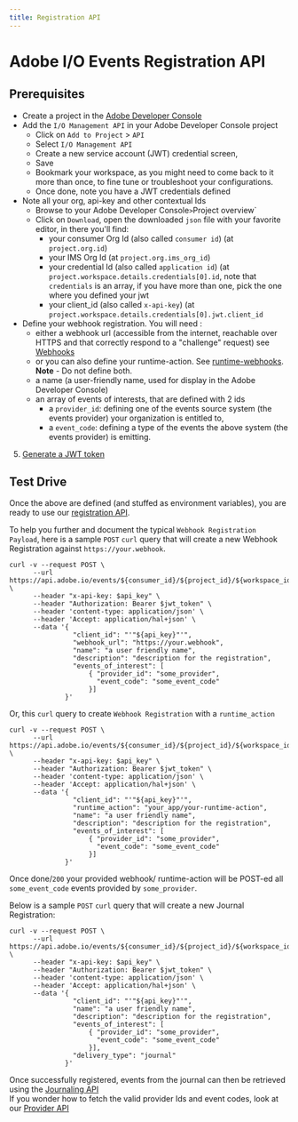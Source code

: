 ```yaml
---
title: Registration API
---
```


# Adobe I/O Events Registration API

## Prerequisites

* Create a project in the [Adobe Developer Console](/developer-console/docs/guides/projects/projects-empty/)
* Add the `I/O Management API` in your Adobe Developer Console project 
  * Click on `Add to Project` > `API`
  * Select `I/O Management API`
  * Create a new service account (JWT) credential screen, 
  * Save
  * Bookmark your workspace, as you might need to come back to it more than once, to fine tune or troubleshoot your configurations.
  * Once done, note you have a JWT credentials defined
* Note all your org, api-key and other contextual Ids
  * Browse to your Adobe Developer Console` > `Project overview`
  * Click on `Download`, open the downloaded `json` file with your favorite editor, in there you'll find:
    * your consumer Org Id (also called `consumer id`) (at `project.org.id`)
    * your IMS Org Id (at `project.org.ims_org_id`)
    * your credential Id (also called `application id`) (at `project.workspace.details.credentials[0].id`, note that `credentials` is an array, 
       if you have more than one, pick the one where you defined your jwt
    * your client_id (also called `x-api-key`) (at `project.workspace.details.credentials[0].jwt.client_id`                
* Define your webhook registration. You will need :
  * either a webhook url (accessible from the internet, reachable over HTTPS and that correctly respond to a "challenge" request) see [Webhooks](/guides/)
  * or you can also define your runtime-action. See [runtime-webhooks](/guides/runtime-webhooks/). **Note** - Do not define both.
  * a name (a user-friendly name, used for display in the Adobe Developer Console)
  * an array of events of interests, that are defined with 2 ids
    * a `provider_id`: defining one of the events source system (the events provider) your organization is entitled to,
    * a `event_code`: defining a type of the events the above system (the events provider) is emitting.
5. [Generate a JWT token](/developer-console/docs/guides/credentials/)

## Test Drive

Once the above are defined (and stuffed as environment variables),
you are ready to use our [registration API](/api/#operation/createRegistrationCli).

To help you further and document the typical `Webhook Registration Payload`, 
here is a sample `POST` `curl` query that will create a new Webhook Registration against `https://your.webhook`.

    curl -v --request POST \
          --url https://api.adobe.io/events/${consumer_id}/${project_id}/${workspace_id}/registrations \
          --header "x-api-key: $api_key" \
          --header "Authorization: Bearer $jwt_token" \
          --header 'content-type: application/json' \
          --header 'Accept: application/hal+json' \
          --data '{
                    "client_id": "'"${api_key}"'",
                    "webhook_url": "https://your.webhook",
                    "name": "a user friendly name",
                    "description": "description for the registration",
                    "events_of_interest": [
                        { "provider_id": "some_provider",
                          "event_code": "some_event_code"
                        }]
                  }'

Or, this `curl` query to create `Webhook Registration` with a `runtime_action`

    curl -v --request POST \
          --url https://api.adobe.io/events/${consumer_id}/${project_id}/${workspace_id}/registrations \
          --header "x-api-key: $api_key" \
          --header "Authorization: Bearer $jwt_token" \
          --header 'content-type: application/json' \
          --header 'Accept: application/hal+json' \
          --data '{
                    "client_id": "'"${api_key}"'",
                    "runtime_action": "your_app/your-runtime-action",
                    "name": "a user friendly name",
                    "description": "description for the registration",
                    "events_of_interest": [
                        { "provider_id": "some_provider",
                          "event_code": "some_event_code"
                        }]
                  }'

Once done/`200` your provided webhook/ runtime-action will be POST-ed all `some_event_code` events provided by `some_provider`. 

Below is a sample `POST` `curl` query that will create a new Journal Registration:   

    curl -v --request POST \
          --url https://api.adobe.io/events/${consumer_id}/${project_id}/${workspace_id}/registrations \
          --header "x-api-key: $api_key" \
          --header "Authorization: Bearer $jwt_token" \
          --header 'content-type: application/json' \
          --header 'Accept: application/hal+json' \
          --data '{
                    "client_id": "'"${api_key}"'",
                    "name": "a user friendly name",
                    "description": "description for the registration",
                    "events_of_interest": [
                        { "provider_id": "some_provider",
                          "event_code": "some_event_code"
                        }],
                    "delivery_type": "journal"
                  }'

Once successfully registered, events from the journal can then be retrieved using the [Journaling API](journaling_api.md)                     
If you wonder how to fetch the valid provider Ids and event codes, look at our [Provider API](provider_api.md)

